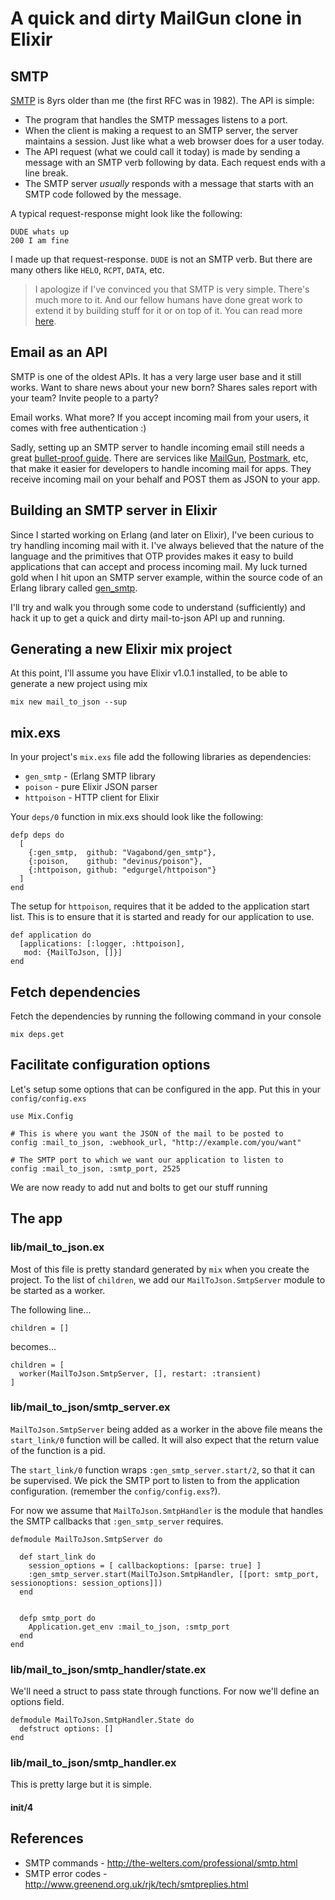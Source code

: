 # A quick and dirty MailGun clone in Elixir


## SMTP

[SMTP](http://en.wikipedia.org/wiki/Simple_Mail_Transfer_Protocol) is 8yrs older than me (the first RFC was in 1982). The API is simple:

* The program that handles the SMTP messages listens to a port.
* When the client is making a request to an SMTP server, the server maintains a session. Just like what a web browser does for a user today.
* The API request (what we could call it today) is made by sending a message with an SMTP verb following by data. Each request ends with a line break.
* The SMTP server _usually_ responds with a message that starts with an SMTP code followed by the message.

A typical request-response might look like the following:

```
DUDE whats up
200 I am fine
```

I made up that request-response. `DUDE` is not an SMTP verb. But there are many others like `HELO`, `RCPT`, `DATA`, etc.

> I apologize if I've convinced you that SMTP is very simple. There's much more to it. And our fellow humans have done great work to extend it by building stuff for it or on top of it. You can read more [here](http://en.wikipedia.org/wiki/Simple_Mail_Transfer_Protocol#Related_Requests_For_Comments).


## Email as an API

SMTP is one of the oldest APIs. It has a very large user base and it still works. Want to share news about your new born? Shares sales report with your team? Invite people to a party?

Email works. What more? If you accept incoming mail from your users, it comes with free authentication :)

Sadly, setting up an SMTP server to handle incoming email still needs a great [bullet-proof guide](http://iafonov.github.io/blog/hardcore-email-infrastructure-setup.html). There are services like [MailGun](http://mailgun.com), [Postmark](http://postmarkapp.com), etc, that make it easier for developers to handle incoming mail for apps. They receive incoming mail on your behalf and POST them as JSON to your app.


## Building an SMTP server in Elixir

Since I started working on Erlang (and later on Elixir), I've been curious to try handling incoming mail with it. I've always believed that the nature of the language and the primitives that OTP provides makes it easy to build applications that can accept and process incoming mail. My luck turned gold when I hit upon an SMTP server example, within the source code of an Erlang library called [gen_smtp](https://github.com/Vagabond/gen_smtp/blob/master/src/smtp_server_example.erl).

I'll try and walk you through some code to understand (sufficiently) and hack it up to get a quick and dirty mail-to-json API up and running.


## Generating a new Elixir mix project

At this point, I'll assume you have Elixir v1.0.1 installed, to be able to generate a new project using mix

```
mix new mail_to_json --sup
```

## mix.exs

In your project's `mix.exs` file add the following libraries as dependencies:

* `gen_smtp` - (Erlang SMTP library
* `poison` - pure Elixir JSON parser
* `httpoison` - HTTP client for Elixir

Your `deps/0` function in mix.exs should look like the following:

```
defp deps do
  [
    {:gen_smtp,  github: "Vagabond/gen_smtp"},
    {:poison,    github: "devinus/poison"},
    {:httpoison, github: "edgurgel/httpoison"}
  ]
end
```

The setup for `httpoison`, requires that it be added to the application start list. This is to ensure that it is started and ready for our application to use.

```
def application do
  [applications: [:logger, :httpoison],
   mod: {MailToJson, []}]
end
```

## Fetch dependencies

Fetch the dependencies by running the following command in your console

```
mix deps.get
```

## Facilitate configuration options

Let's setup some options that can be configured in the app. Put this in your `config/config.exs`

```
use Mix.Config

# This is where you want the JSON of the mail to be posted to
config :mail_to_json, :webhook_url, "http://example.com/you/want"

# The SMTP port to which we want our application to listen to
config :mail_to_json, :smtp_port, 2525
```

We are now ready to add nut and bolts to get our stuff running


## The app

### lib/mail_to_json.ex

Most of this file is pretty standard generated by `mix` when you create the project. To the list of `children`, we add our `MailToJson.SmtpServer` module to be started as a worker.

The following line...

```
children = []
```

becomes...

```
children = [
  worker(MailToJson.SmtpServer, [], restart: :transient)
]
```


### lib/mail_to_json/smtp_server.ex

`MailToJson.SmtpServer` being added as a worker in the above file means the `start_link/0` function will be called. It will also expect that the return value of the function is a pid.

The `start_link/0` function wraps `:gen_smtp_server.start/2`, so that it can be supervised. We pick the SMTP port to listen to from the application configuration. (remember the `config/config.exs`?).

For now we assume that `MailToJson.SmtpHandler` is the module that handles the SMTP callbacks that `:gen_smtp_server` requires.

```
defmodule MailToJson.SmtpServer do

  def start_link do
    session_options = [ callbackoptions: [parse: true] ]
    :gen_smtp_server.start(MailToJson.SmtpHandler, [[port: smtp_port, sessionoptions: session_options]])
  end


  defp smtp_port do
    Application.get_env :mail_to_json, :smtp_port
  end
end
```

### lib/mail_to_json/smtp_handler/state.ex

We'll need a struct to pass state through functions. For now we'll define an options field.

```
defmodule MailToJson.SmtpHandler.State do
  defstruct options: []
end
```

### lib/mail_to_json/smtp_handler.ex

This is pretty large but it is simple.

#### init/4


## References

* SMTP commands - <http://the-welters.com/professional/smtp.html>
* SMTP error codes - <http://www.greenend.org.uk/rjk/tech/smtpreplies.html>
